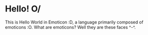 # Hello! O/

This is Hello World in Emoticon :D, a language primarily composed of emoticons :O. What are emoticons? Well they are these faces ^-^.
